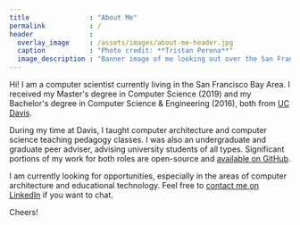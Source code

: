 ```yaml
---
title               : "About Me"
permalink           : /
header              :
  overlay_image     : /assets/images/about-me-header.jpg
  caption           : "Photo credit: **Tristan Perona**"
  image_description : "Banner image of me looking out over the San Francisco Bay towards San Francisco."
---
```


Hi!
I am a computer scientist currently living in the San Francisco Bay Area.
I received my Master's degree in Computer Science (2019) and my Bachelor's degree in Computer Science & Engineering (2016), both from [UC Davis](https://cs.ucdavis.edu/).

During my time at Davis, I taught computer architecture and computer science teaching pedagogy classes.
I was also an undergraduate and graduate peer adviser, advising university students of all types.
Significant portions of my work for both roles are open-source and [available on GitHub](https://github.com/jlperona).

I am currently looking for opportunities, especially in the areas of computer architecture and educational technology.
Feel free to [contact me on LinkedIn](https://www.linkedin.com/in/jlperona/) if you want to chat.

Cheers!
